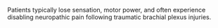 Patients typically lose sensation, motor power, and often experience disabling neuropathic pain following traumatic brachial plexus injuries.